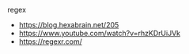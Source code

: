regex
- https://blog.hexabrain.net/205
- https://www.youtube.com/watch?v=rhzKDrUiJVk
- https://regexr.com/
